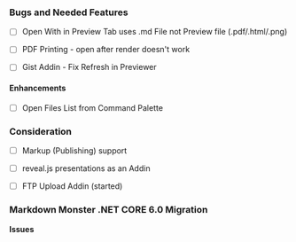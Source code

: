 ### Bugs and Needed Features
* [ ] Open With in Preview Tab uses .md File not Preview file (.pdf/.html/.png)
* [ ] PDF Printing - open after render doesn't work

* [ ] Gist Addin - Fix Refresh in Previewer

#### Enhancements
* [ ] Open Files List from Command Palette

### Consideration
* [ ] Markup (Publishing) support
* [ ] reveal.js presentations as an Addin
* [ ] FTP Upload Addin (started)


### Markdown Monster .NET CORE 6.0 Migration

**Issues**


